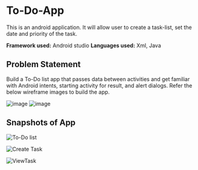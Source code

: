 # To-Do-App

This is an android application. 
It will allow user to create a task-list, set the date and priority of the task.

**Framework used:** Android studio 
**Languages used:** Xml, Java




## Problem Statement
Build a To-Do list app that passes data between activities and get familiar with Android intents, starting activity for result, and alert dialogs. Refer the below wireframe images to build the app.

![image](https://user-images.githubusercontent.com/70915043/137661161-37d6d1e5-aa49-48c0-8758-355ae46d8ff2.png)
![image](https://user-images.githubusercontent.com/70915043/137661180-0480b27e-efed-49a5-a788-2812608b31d4.png)


 

## Snapshots of App

![To-Do list](https://user-images.githubusercontent.com/70915043/137396800-6020b714-6fdc-4a1b-b0b3-667bc8aab18f.PNG)


![Create Task](https://user-images.githubusercontent.com/70915043/137396969-59993bc2-bb92-4dd7-b1cb-e2141a27c8de.PNG)


![ViewTask](https://user-images.githubusercontent.com/70915043/137396734-18857cca-ff64-4556-acdb-077386fbb6ec.PNG)

